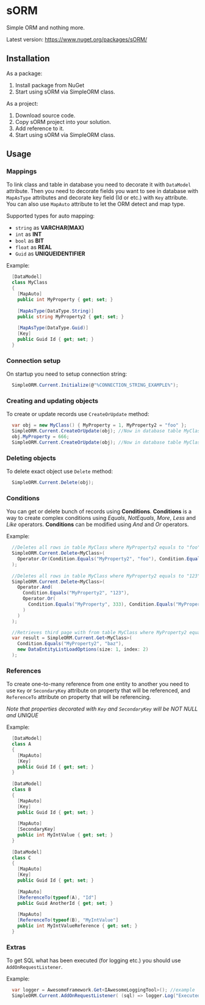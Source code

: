 # sORM
Simple ORM and nothing more.

Latest version: https://www.nuget.org/packages/sORM/

## Installation

As a package:

1. Install package from NuGet
2. Start using sORM via SimpleORM class.

As a project:

1. Download source code.
2. Copy sORM project into your solution.
3. Add reference to it.
4. Start using sORM via SimpleORM class.

## Usage

### Mappings
To link class and table in database you need to decorate it with `DataModel` attribute.
Then you need to decorate fields you want to see in database with `MapAsType` attributes and decorate key field (Id or etc.) with `Key` attribute.
You can also use `MapAuto` attribute to let the ORM detect and map type.

Supported types for auto mapping:

* `string` as **VARCHAR(MAX)**
* `int` as **INT**
* `bool` as **BIT**
* `float` as **REAL**
* `Guid` as **UNIQUEIDENTIFIER**

Example: 
```c#
  [DataModel]
  class MyClass
  {
    [MapAuto]
    public int MyProperty { get; set; }
  
    [MapAsType(DataType.String)]
    public string MyProperty2 { get; set; }
  
    [MapAsType(DataType.Guid)]
    [Key]
    public Guid Id { get; set; }
  }
```

### Connection setup
On startup you need to setup connection string:

```c#
  SimpleORM.Current.Initialize(@"%CONNECTION_STRING_EXAMPLE%");
```

### Creating and updating objects
To create or update records use `CreateOrUpdate` method:

```c#
  var obj = new MyClass() { MyProperty = 1, MyProperty2 = "foo" };
  SimpleORM.Current.CreateOrUpdate(obj); //Now in database table MyClass contains row with MyProperty = 1 and MyProperty2 = "foo"
  obj.MyProperty = 666;
  SimpleORM.Current.CreateOrUpdate(obj); //Now in database table MyClass contains row with MyProperty = 666 and MyProperty2 = "foo"
```

### Deleting objects
To delete exact object use `Delete` method:

```c#
  SimpleORM.Current.Delete(obj);
```

### Conditions
You can get or delete bunch of records using **Conditions**.
**Conditions** is a way to create complex conditions using *Equals*, *NotEquals*, *More*, *Less* and *Like* operators.
**Conditions** can be modified using *And* and *Or* operators.

Example:

```c#
  //Deletes all rows in table MyClass where MyProperty2 equals to "foo" or MyProperty equals to 2
  SimpleORM.Current.Delete<MyClass>(
    Operator.Or(Condition.Equals("MyProperty2", "foo"), Condition.Equals("MyProperty", 2))
  );
  
  //Deletes all rows in table MyClass where MyProperty2 equals to "123" and MyProperty equals to 333 or 999
  SimpleORM.Current.Delete<MyClass>(
    Operator.And(
      Condition.Equals("MyProperty2", "123"), 
      Operator.Or(
        Condition.Equals("MyProperty", 333), Condition.Equals("MyProperty", 999)
      )
    )
  );

  //Retrieves third page with from table MyClass where MyProperty2 equal to "baz". There will be one row per page
  var result = SimpleORM.Current.Get<MyClass>(
    Condition.Equals("MyProperty2", "baz"),
    new DataEntityListLoadOptions(size: 1, index: 2)
  );
```

### References

To create one-to-many reference from one entity to another you need to use `Key` or `SecondaryKey` attribute on property that will be referenced, and `ReferenceTo` attribute on property that will be referencing.

*Note that properties decorated with `Key` and `SecondaryKey` will be NOT NULL and UNIQUE*

Example:
```c#
  [DataModel]
  class A
  {
    [MapAuto]
    [Key]
    public Guid Id { get; set; }
  }
  
  [DataModel]
  class B
  {
    [MapAuto]
    [Key]
    public Guid Id { get; set; }
    
    [MapAuto]
    [SecondaryKey]
    public int MyIntValue { get; set; }
  }
  
  [DataModel]
  class C
  {
    [MapAuto]
    [Key]
    public Guid Id { get; set; }
    
    [MapAuto]
    [ReferenceTo(typeof(A), "Id"]
    public Guid AnotherId { get; set; }
    
    [MapAuto]
    [ReferenceTo(typeof(B), "MyIntValue"]
    public int MyIntValueReference { get; set; }
  }
```

### Extras
To get SQL what has been executed (for logging etc.) you should use `AddOnRequestListener`.

Example:
```c#
  var logger = AwesomeFramework.Get<IAwesomeLoggingTool>(); //example
  SimpleORM.Current.AddOnRequestListener( (sql) => logger.Log("Executed SQL: " + sql) );
```
